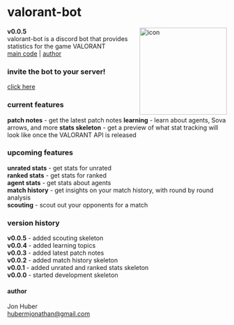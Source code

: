 # valorant-bot
**v0.0.5** <img src="https://hubermjonathan-valorant-bot.herokuapp.com/icon" align="right" alt="icon" width="200px" height="200px"></br>
valorant-bot is a discord bot that provides statistics for the game VALORANT</br>
[main code](bot.py) | [author](#author)

### invite the bot to your server!
[click here](https://discordapp.com/oauth2/authorize?client_id=717125416858550322&scope=bot)
### current features
**patch notes** - get the latest patch notes
**learning** - learn about agents, Sova arrows, and more
**stats skeleton** - get a preview of what stat tracking will look like once the VALORANT API is released
### upcoming features
**unrated stats** - get stats for unrated</br>
**ranked stats** - get stats for ranked</br>
**agent stats** - get stats about agents</br>
**match history** - get insights on your match history, with round by round analysis</br>
**scouting** - scout out your opponents for a match</br>
### version history
**v0.0.5** - added scouting skeleton</br>
**v0.0.4** - added learning topics</br>
**v0.0.3** - added latest patch notes</br>
**v0.0.2** - added match history skeleton</br>
**v0.0.1** - added unrated and ranked stats skeleton</br>
**v0.0.0** - started development skeleton</br>
#### author
Jon Huber</br>
[hubermjonathan@gmail.com](mailto:hubermjonathan@gmail.com)

